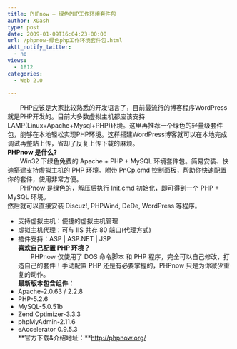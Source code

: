 ```yaml
---
title: PHPnow – 绿色PHP工作环境套件包
author: XDash
type: post
date: 2009-01-09T16:04:23+00:00
url: /phpnow-绿色php工作环境套件包.html
aktt_notify_twitter:
  - no
views:
  - 1812
categories:
  - Web 2.0

---
```

　　PHP应该是大家比较熟悉的开发语言了，目前最流行的博客程序WordPress就是PHP开发的。目前大多数虚拟主机都应该支持LAMP(Linux+Apache+Mysql+PHP)环境。这里再推荐一个绿色的轻量级套件包，能够在本地轻松实现PHP环境。这样搭建WordPress博客就可以在本地完成调试再整站上传，省却了反复上传下载的麻烦。  
**PHPnow 是什么?**  
　　Win32 下绿色免费的 Apache + PHP + MySQL 环境套件包。简易安装、快速搭建支持虚拟主机的 PHP 环境。附带 PnCp.cmd 控制面板，帮助你快速配置你的套件，使用非常方便。  
　　PHPnow 是绿色的，解压后执行 Init.cmd 初始化，即可得到一个 PHP + MySQL 环境。  
然后就可以直接安装 Discuz!, PHPWind, DeDe, WordPress 等程序。  
* 支持虚拟主机：便捷的虚拟主机管理  
* 虚拟主机代理：可与 IIS 共存 80 端口(代理方式)  
* 插件支持：ASP | ASP.NET | JSP  
**喜欢自己配置 PHP 环境？**  
　　PHPnow 仅使用了 DOS 命令脚本 和 PHP 程序，完全可以自己修改，打造自己的套件！手动配置 PHP 还是有必要掌握的，PHPnow 只是为你减少重复的动作。  
**最新版本包含组件：**  
* Apache-2.0.63 / 2.2.8  
* PHP-5.2.6  
* MySQL-5.0.51b  
* Zend Optimizer-3.3.3  
* phpMyAdmin-2.11.6  
* eAccelerator 0.9.5.3  
**官方下载&介绍地址：**http://phpnow.org/